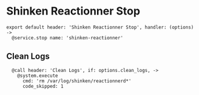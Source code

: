 
# Shinken Reactionner Stop

    export default header: 'Shinken Reactionner Stop', handler: (options) ->
      @service.stop name: 'shinken-reactionner'

## Clean Logs

      @call header: 'Clean Logs', if: options.clean_logs, ->
        @system.execute
          cmd: 'rm /var/log/shinken/reactionnerd*'
          code_skipped: 1
